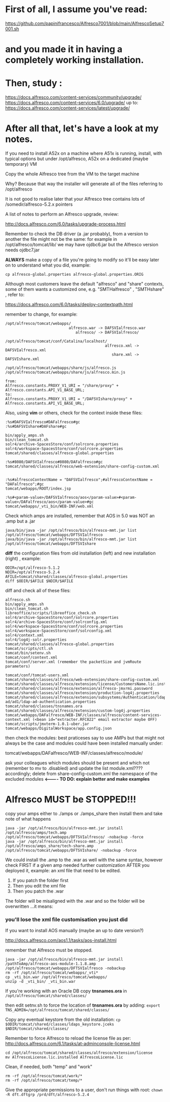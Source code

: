 # First of all, I assume you've read:
https://github.com/papinifrancesco/Alfresco7001/blob/main/AlfrescoSetup7001.sh
# and you made it in having a completely working installation.

# Then, study :
https://docs.alfresco.com/content-services/community/upgrade/
https://docs.alfresco.com/content-services/6.0/upgrade/
up to:
https://docs.alfresco.com/content-services/latest/upgrade/

# After all that, let's have a look at my notes.



If you need to install A52x on a machine where A51x is running, install, with typical options but under /opt/alfresco, A52x on a dedicated (maybe temporary) VM

Copy the whole Alfresco tree from the VM to the target machine

Why? Because that way the installer will generate all of the files referring to /opt/alfresco

It is not good to realise later that your Alfresco tree contains lots of /somedir/alfresco-5.2.x pointers


A list of notes to perform an Alfresco upgrade, review:

http://docs.alfresco.com/6.0/tasks/upgrade-process.html






Remember to check the DB driver (a .jar probably), from a version to another the file might not be the same: for example in /opt/alfresco/tomcat/lib/ we may have ojdbc6.jar but the Alfresco version needs ojdbc7.jar



**ALWAYS** make a copy of a file you're going to modify so it'll be easy later on to understand what you did, example:
```
cp alfresco-global.properties alfresco-global.properties.ORIG
```



Although most customers leave the default "alfresco" and "share" contexts, some of them wants a customized one, e.g. "SMTHalfresco" , "SMTHshare" , refer to:

https://docs.alfresco.com/6.0/tasks/deploy-contextpath.html


remember to change, for example:

```
/opt/alfresco/tomcat/webapps/
                            alfresco.war -> DAFSVIalfresco.war
                               alfresco/ -> DAFSVIalfresco/
```


```
/opt/alfresco/tomcat/conf/Catalina/localhost/
                                            alfresco.xml -> DAFSVIalfresco.xml
                                               share.xml -> DAFSVIshare.xml
```

```
/opt/alfresco/tomcat/webapps/share/js/alfresco.js
/opt/alfresco/tomcat/webapps/share/js/alfresco.min.js

from:
Alfresco.constants.PROXY_V1_URI = "/share/proxy" + Alfresco.constants.API_V1_BASE_URL;
to:
Alfresco.constants.PROXY_V1_URI = "/DAFSVIshare/proxy" + Alfresco.constants.API_V1_BASE_URL;
```



Also, using **vim** or others, check for the context inside these files:

```
:%s#DAFSVIalfresco#DAFalfresco#gc
:%s#DAFSVIshare#DAFshare#gc

bin/apply_amps.sh
bin/clean_tomcat.sh
solr4/archive-SpacesStore/conf/solrcore.properties
solr4/workspace-SpacesStore/conf/solrcore.properties
tomcat/shared/classes/alfresco-global.properties    

:%s#8080/DAFSVIalfresco#8080/DAFalfresco#gc
tomcat/shared/classes/alfresco/web-extension/share-config-custom.xml


:%s#alfrescoContextName = "DAFSVIalfresco";#alfrescoContextName = "DAFalfresco";#gc
tomcat/webapps/ROOT/index.jsp

:%s#<param-value>/DAFSVIalfresco/aos</param-value>#<param-value>/DAFalfresco/aos</param-value>#gc
tomcat/webapps/_vti_bin/WEB-INF/web.xml
```




Check which amps are installed, remember that AOS in 5.0 was NOT an .amp but a .jar

```
java/bin/java -jar /opt/alfresco/bin/alfresco-mmt.jar list /opt/alfresco/tomcat/webapps/DFTSVIalfresco
java/bin/java -jar /opt/alfresco/bin/alfresco-mmt.jar list /opt/alfresco/tomcat/webapps/DFTSVIshare
```



**diff** the configuration files from old installation (left) and new installation (right) , example:
```
ODIR=/opt/alfresco-5.1.2
NDIR=/opt/alfresco-5.2.4
AFILE=tomcat/shared/classes/alfresco-global.properties
diff $ODIR/$AFILE $NDIR/$AFILE
```

diff and check all of these files:
```
alfresco.sh
bin/apply_amps.sh
bin/clean_tomcat.sh
libreoffice/scripts/libreoffice_check.sh
solr4/archive-SpacesStore/conf/solrcore.properties
solr4/archive-SpacesStore/conf/solrconfig.xml
solr4/workspace-SpacesStore/conf/solrcore.properties
solr4/workspace-SpacesStore/conf/solrconfig.xml
solr4/context.xml
solr4/log4j-solr.properties
tomcat/shared/classes/alfresco-global.properties
tomcat/scripts/ctl.sh
tomcat/bin/setenv.sh
tomcat/conf/context.xml
tomcat/conf/server.xml (remember the packetSize and jvmRoute parameters)

tomcat/conf/tomcat-users.xml
tomcat/shared/classes/alfresco/web-extension/share-config-custom.xml
tomcat/shared/classes/alfresco/extension/license/CustomersName.lic.installed
tomcat/shared/classes/alfresco/extension/alfresco-jmxrmi.password
tomcat/shared/classes/alfresco/extension/production-log4j.properties
tomcat/shared/classes/alfresco/extension/subsystems/Authentication/ldap-ad/ad1/ldap-ad-authentication.properties
tomcat/shared/classes/tnsnames.ora
tomcat/shared/classes/alfresco/extension/custom-log4j.properties
tomcat/webapps/DAFalfresco/WEB-INF/classes/alfresco/content-services-context.xml (<bean id="extracter.RFC822" email extractor maybe OFF)
tomcat/scripts/jmxterm-1.0.1-uber.jar
tomcat/webapps/DigitalWorkspace/app.config.json
```


then check the modules: best praticeses say to use AMPs but that might not always be the case and modules could have been installed manually under:

tomcat/webapps/DAFalfresco/WEB-INF/classes/alfresco/module/

ask your colleagues which modules should be present and which not (remember to mv to .disabled) and update the list module.xml???? accordingly; delete from share-config-custom.xml the namespace of the excluded modules **<---- TO DO: explain better and make examples**

# Alfresco MUST be STOPPED!!!
copy your amps either to ./amps or ./amps_share then install them and take note of what happens

```
java -jar /opt/alfresco/bin/alfresco-mmt.jar install /opt/alfresco/amps/tech.amp /opt/alfresco/tomcat/webapps/DFTSVIalfresco/ -nobackup -force
java -jar /opt/alfresco/bin/alfresco-mmt.jar install /opt/alfresco/amps_share/tech-share.amp /opt/alfresco/tomcat/webapps/DFTSVIshare/ -nobackup -force
```

We could install the .amp to the .war as well with the same syntax, however check FIRST if a given amp needed further customization AFTER you deployed it, example: an xml file that need to be edited.
1. If you patch the folder first
1. Then you edit the xml file
1. Then you patch the .war

The folder will be misaligned with the .war and so the folder will be overwritten ...it means:
### you'll lose the xml file customisation you just did


If you want to install AOS manually (maybe an up to date version?)

http://docs.alfresco.com/aos1.1/tasks/aos-install.html 

remember that Alfresco must be stopped.

```
java -jar /opt/alfresco/bin/alfresco-mmt.jar install /pathToAmp/alfresco-aos-module-1.1.8.amp /opt/alfresco/tomcat/webapps/DFTSVIalfresco -nobackup
rm -rf /opt/alfresco/tomcat/webapps/_vti*
cp _vti_bin.war /opt/alfresco/tomcat/webapps/
unzip -d _vti_bin/ _vti_bin.war
```



If you're working with an Oracle DB copy **tnsnames.ora** in
`/opt/alfresco/tomcat/shared/classes/`

then edit setnv.sh to force the location of **tnsnames.ora** by adding:
`export TNS_ADMIN=/opt/alfresco/tomcat/shared/classes/`



Copy any eventual keystore from the old installation:
`cp $ODIR/tomcat/shared/classes/ldaps_keystore.jceks $NDIR/tomcat/shared/classes/`


Remember to force Alfresco to reload the license file as per:
http://docs.alfresco.com/6.1/tasks/at-adminconsole-license.html
```
cd /opt/alfresco/tomcat/shared/classes/alfresco/extension/license
mv AlfrescoLicense.lic.installed AlfrescoLicense.lic
```

Clean, if needed, both "temp" and "work"
```
rm -rf /opt/alfresco/tomcat/work/*
rm -rf /opt/alfresco/tomcat/temp/*
```


Give the appropriate permissions to a user, don't run things with root:
`chown -R dft.dftgrp /prd/dft/alfresco-5.2.4`
